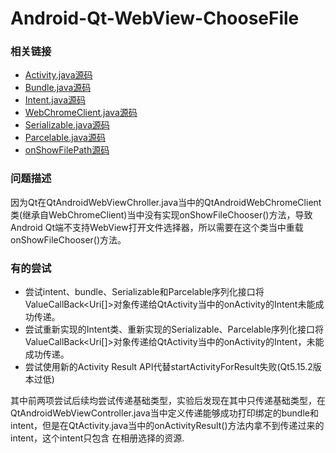 # Android-Qt-WebView-ChooseFile
### 相关链接
- [Activity.java源码](https://android.googlesource.com/platform/frameworks/base/+/master/core/java/android/app/Activity.java#5838)
- [Bundle.java源码](https://android.googlesource.com/platform/frameworks/base/+/master/core/java/android/os/Bundle.java)
- [Intent.java源码](https://android.googlesource.com/platform/frameworks/base/+/135936072b24b090fb63940aea41b408d855a4f3/core/java/android/content/Intent.java)
- [WebChromeClient.java源码](https://android.googlesource.com/platform/frameworks/base/+/refs/heads/main/core/java/android/webkit/WebChromeClient.java?autodive=0%2F)
- [Serializable.java源码](https://android.googlesource.com/platform/libcore/+/0b6b3e1/luni/src/main/java/java/io/Serializable.java)
- [Parcelable.java源码](https://android.googlesource.com/platform/frameworks/base/+/android-3.2.4_r1/core/java/android/os/Parcelable.java)
- [onShowFilePath源码](https://developer.android.com/reference/android/webkit/WebChromeClient#onShowFileChooser(android.webkit.WebView,%20android.webkit.ValueCallback%3Candroid.net.Uri[]%3E,%20android.webkit.WebChromeClient.FileChooserParams))
### 问题描述
因为Qt在QtAndroidWebViewChroller.java当中的QtAndroidWebChromeClient类(继承自WebChromeClient)当中没有实现onShowFileChooser()方法，导致Android Qt端不支持WebView打开文件选择器，所以需要在这个类当中重载onShowFileChooser()方法。

### 有的尝试
- 尝试intent、bundle、Serializable和Parcelable序列化接口将ValueCallBack<Uri[]>对象传递给QtActivity当中的onActivity的Intent未能成功传递。
- 尝试重新实现的Intent类、重新实现的Serializable、Parcelable序列化接口将ValueCallBack<Uri[]>对象传递给QtActivity当中的onActivity的Intent，未能成功传递。
- 尝试使用新的Activity Result API代替startActivityForResult失败(Qt5.15.2版本过低)

其中前两项尝试后续均尝试传递基础类型，实验后发现在其中只传递基础类型，在QtAndroidWebViewController.java当中定义传递能够成功打印绑定的bundle和intent，但是在QtActivity.java当中的onActivityResult()方法内拿不到传递过来的intent，这个intent只包含 在相册选择的资源.

